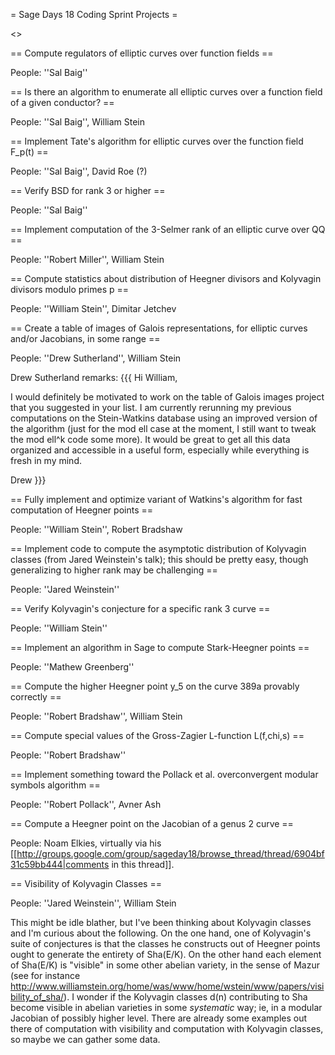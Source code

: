 = Sage Days 18 Coding Sprint Projects =
 
<<TableOfContents>>

== Compute regulators of elliptic curves over function fields ==

 People: ''Sal Baig''

== Is there an algorithm to enumerate all elliptic curves over a function field of a given conductor? ==

 People: ''Sal Baig'', William Stein


== Implement Tate's algorithm for elliptic curves over the function field F_p(t) ==

 People: ''Sal Baig'', David Roe (?)

== Verify BSD for rank 3 or higher ==

 People: ''Sal Baig''


== Implement computation of the 3-Selmer rank of an elliptic curve over QQ ==

 People: ''Robert Miller'', William Stein


== Compute statistics about distribution of Heegner divisors and Kolyvagin divisors modulo primes p ==

 People: ''William Stein'', Dimitar Jetchev


== Create a table of images of Galois representations, for elliptic curves and/or Jacobians, in some range ==

 People: ''Drew Sutherland'', William Stein

Drew Sutherland remarks: 
{{{
Hi William,

I would definitely be motivated to work on the table of Galois images project that you suggested in your list. I am currently rerunning my previous computations on the Stein-Watkins database using an improved version of the algorithm (just for the mod ell case at the moment, I still want to tweak the mod ell^k code some more). It would be great to get all this data organized and accessible in a useful form, especially while everything is fresh in my mind.

Drew
}}}



== Fully implement and optimize variant of Watkins's algorithm for fast computation of Heegner points ==

 People: ''William Stein'', Robert Bradshaw

== Implement code to compute the asymptotic distribution of Kolyvagin classes (from Jared Weinstein's talk); this should be pretty easy, though generalizing to higher rank may be challenging ==

 People: ''Jared Weinstein''

== Verify Kolyvagin's conjecture for a specific rank 3 curve ==

 People: ''William Stein''

== Implement an algorithm in Sage to compute Stark-Heegner points ==
 
 People: ''Mathew Greenberg''

== Compute the higher Heegner point y_5 on the curve 389a provably correctly  ==

 People: ''Robert Bradshaw'', William Stein


== Compute special values of the Gross-Zagier L-function L(f,chi,s)  ==
 
 People: ''Robert Bradshaw''

== Implement something toward the Pollack et al. overconvergent modular symbols algorithm ==

 People: ''Robert Pollack'', Avner Ash

== Compute a Heegner point on the Jacobian of a genus 2 curve ==

 People: Noam Elkies, virtually via his [[http://groups.google.com/group/sageday18/browse_thread/thread/6904bf31c59bb444|comments in this thread]].

== Visibility of Kolyvagin Classes ==

 People: ''Jared Weinstein'', William Stein

This might be idle blather, but I've been thinking about Kolyvagin classes and I'm curious about the following.  On the one hand, one of Kolyvagin's suite of conjectures is that the classes he constructs out of Heegner points ought to generate the entirety of Sha(E/K).  On the other hand each element of Sha(E/K) is "visible" in some other abelian variety, in the sense of Mazur (see for instance http://www.williamstein.org/home/was/www/home/wstein/www/papers/visibility_of_sha/).  I wonder if the Kolyvagin classes d(n) contributing to Sha become visible in abelian varieties in some *systematic* way;  ie, in a modular Jacobian of possibly higher level.  There are already some examples out there of computation with visibility and computation with Kolyvagin classes, so maybe we can gather some data.
